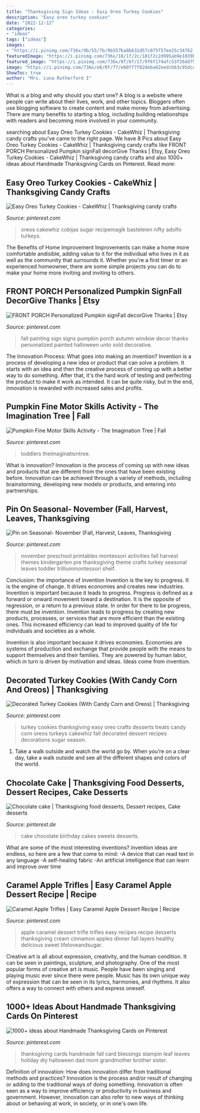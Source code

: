 ```yaml
---
title: "Thanksgiving Sign Ideas : Easy Oreo Turkey Cookies"
description: "Easy oreo turkey cookies"
date: "2022-12-12"
categories:
- "ideas"
tags: ["ideas"]
images:
- "https://i.pinimg.com/736x/9b/55/7b/9b557ba8b632d57c075f57ee25c34762.jpg"
featuredImage: "https://i.pinimg.com/736x/18/1f/2c/181f2c2d995ab9e1039b451c58e04c86--birthday-cakes-chocolate-cakes.jpg"
featured_image: "https://i.pinimg.com/736x/9f/6f/17/9f6f174afc53f26dd7545f277cb6a9a4.jpg"
image: "https://i.pinimg.com/736x/e6/0f/f7/e60ff7f82deba62eedcb63c95dcd6231.jpg"
ShowToc: true
author: "Mrs. Luna Rutherford I"
---
```



What is a blog and why should you start one?
A blog is a website where people can write about their lives, work, and other topics. Bloggers often use blogging software to create content and make money from advertising. There are many benefits to starting a blog, including building relationships with readers and becoming more involved in your community.

	

		
searching about Easy Oreo Turkey Cookies - CakeWhiz | Thanksgiving candy crafts you've came to the right page. We have 8 Pics about Easy Oreo Turkey Cookies - CakeWhiz | Thanksgiving candy crafts like FRONT PORCH Personalized Pumpkin signFall decorGive Thanks | Etsy, Easy Oreo Turkey Cookies - CakeWhiz | Thanksgiving candy crafts and also 1000+ ideas about Handmade Thanksgiving Cards on Pinterest. Read more:
		
    
## Easy Oreo Turkey Cookies - CakeWhiz | Thanksgiving Candy Crafts

<img loading=lazy src="https://i.pinimg.com/736x/70/9d/f9/709df915b3f2143ca530d4a067cfd774.jpg" onerror="this.onerror=null;this.src='https://tse1.mm.bing.net/th?id=OIP.TRt7GLN97chkM6kNtXKXHAHaL7&amp;pid=15.1';" alt="Easy Oreo Turkey Cookies - CakeWhiz | Thanksgiving candy crafts">

_Source: pinterest.com_

>oreos cakewhiz cobijas sugar recipemagik basteleien nifty adolfo turkeys. 

	

The Benefits of Home Improvement
Improvements can make a home more comfortable andisible, adding value to it for the individual who lives in it as well as the community that surrounds it. Whether you're a first timer or an experienced homeowner, there are some simple projects you can do to make your home more inviting and inviting to others.

    
## FRONT PORCH Personalized Pumpkin SignFall DecorGive Thanks | Etsy

<img loading=lazy src="https://i.pinimg.com/736x/9b/55/7b/9b557ba8b632d57c075f57ee25c34762.jpg" onerror="this.onerror=null;this.src='https://tse4.mm.bing.net/th?id=OIP.qZOj0KhnnTTO3wEYbEa4SgHaMZ&amp;pid=15.1';" alt="FRONT PORCH Personalized Pumpkin signFall decorGive Thanks | Etsy">

_Source: pinterest.com_

>fall painting sign signs pumpkin porch autumn window decor thanks personalized painted halloween unto sold decorative. 

	

The Innovation Process: What goes into making an invention?
Invention is a process of developing a new idea or product that can solve a problem. It starts with an idea and then the creative process of coming up with a better way to do something. After that, it's the hard work of testing and perfecting the product to make it work as intended. It can be quite risky, but in the end, innovation is rewarded with increased sales and profits.

    
## Pumpkin Fine Motor Skills Activity - The Imagination Tree | Fall

<img loading=lazy src="https://i.pinimg.com/736x/d3/81/10/d38110c83dae6aae36f597853dc96772.jpg" onerror="this.onerror=null;this.src='https://tse3.mm.bing.net/th?id=OIP.yiH6gnp79vh6aGv-oepV7gHaLG&amp;pid=15.1';" alt="Pumpkin Fine Motor Skills Activity - The Imagination Tree | Fall">

_Source: pinterest.com_

>toddlers theimaginationtree. 

	

What is innovation?
Innovation is the process of coming up with new ideas and products that are different from the ones that have been existing before. Innovation can be achieved through a variety of methods, including brainstorming, developing new models or products, and entering into partnerships.

    
## Pin On Seasonal- November (Fall, Harvest, Leaves, Thanksgiving

<img loading=lazy src="https://i.pinimg.com/736x/3c/4b/49/3c4b49b53b854c15c2f7460f5c3ac6d4.jpg" onerror="this.onerror=null;this.src='https://tse3.mm.bing.net/th?id=OIP.74bSomtkFMTzfFF6MzBqJQHaOG&amp;pid=15.1';" alt="Pin on Seasonal- November (Fall, Harvest, Leaves, Thanksgiving">

_Source: pinterest.com_

>november preschool printables montessori activities fall harvest themes kindergarten pre thanksgiving theme crafts turkey seasonal leaves toddler trilliummontessori shelf. 

	

Conclusion: the importance of invention
Invention is the key to progress. It is the engine of change. It drives economies and creates new industries.
Invention is important because it leads to progress. Progress is defined as a forward or onward movement toward a destination. It is the opposite of regression, or a return to a previous state. In order for there to be progress, there must be invention. Invention leads to progress by creating new products, processes, or services that are more efficient than the existing ones. This increased efficiency can lead to improved quality of life for individuals and societies as a whole.

Invention is also important because it drives economies. Economies are systems of production and exchange that provide people with the means to support themselves and their families. They are powered by human labor, which in turn is driven by motivation and ideas. Ideas come from invention.

    
## Decorated Turkey Cookies (With Candy Corn And Oreos) | Thanksgiving

<img loading=lazy src="https://i.pinimg.com/736x/9f/6f/17/9f6f174afc53f26dd7545f277cb6a9a4.jpg" onerror="this.onerror=null;this.src='https://tse3.mm.bing.net/th?id=OIP.9UUD35cy3KdhUiJKzTESnQHaL7&amp;pid=15.1';" alt="Decorated Turkey Cookies (With Candy Corn and Oreos) | Thanksgiving">

_Source: pinterest.com_

>turkey cookies thanksgiving easy oreo crafts desserts treats candy corn oreos turkeys cakewhiz fall decorated dessert recipes decorations sugar season. 

	

1) Take a walk outside and watch the world go by. When you’re on a clear day, take a walk outside and see all the different shapes and colors of the world.

    
## Chocolate Cake | Thanksgiving Food Desserts, Dessert Recipes, Cake Desserts

<img loading=lazy src="https://i.pinimg.com/736x/18/1f/2c/181f2c2d995ab9e1039b451c58e04c86--birthday-cakes-chocolate-cakes.jpg" onerror="this.onerror=null;this.src='https://tse1.mm.bing.net/th?id=OIP.yl-kV98ZrAmCdXpKHFFmtAHaKQ&amp;pid=15.1';" alt="Chocolate cake | Thanksgiving food desserts, Dessert recipes, Cake desserts">

_Source: pinterest.de_

>cake chocolate birthday cakes sweets desserts. 

	

What are some of the most interesting inventions?
invention ideas are endless, so here are a few that come to mind: 
-A device that can read text in any language 
-A self-healing fabric 
-An artificial intelligence that can learn and improve over time

    
## Caramel Apple Trifles | Easy Caramel Apple Dessert Recipe | Recipe

<img loading=lazy src="https://i.pinimg.com/736x/d9/ae/b1/d9aeb133620096d5d724b6588532725e.jpg" onerror="this.onerror=null;this.src='https://tse4.mm.bing.net/th?id=OIP.10xblkXv6zd-i5ed4izJ-wHaLX&amp;pid=15.1';" alt="Caramel Apple Trifles | Easy Caramel Apple Dessert Recipe | Recipe">

_Source: pinterest.com_

>apple caramel dessert trifle trifles easy recipes recipe desserts thanksgiving cream cinnamon apples dinner fall layers healthy delicious sweet lifeloveandsugar. 

	

Creative art is all about expression, creativity, and the human condition. It can be seen in paintings, sculpture, and photography. One of the most popular forms of creative art is music. People have been singing and playing music ever since there were people. Music has its own unique way of expression that can be seen in its lyrics, harmonies, and rhythms. It also offers a way to connect with others and express oneself.

    
## 1000+ Ideas About Handmade Thanksgiving Cards On Pinterest

<img loading=lazy src="https://i.pinimg.com/736x/e6/0f/f7/e60ff7f82deba62eedcb63c95dcd6231.jpg" onerror="this.onerror=null;this.src='https://tse2.mm.bing.net/th?id=OIP.v3399yodQB7SNINMAQlJrgHaJ3&amp;pid=15.1';" alt="1000+ ideas about Handmade Thanksgiving Cards on Pinterest">

_Source: pinterest.com_

>thanksgiving cards handmade fall card blessings stampin leaf leaves holiday diy halloween dad mom grandmother brother sister. 

	

Definition of innovation: How does innovation differ from traditional methods and practices?
Innovation is the process and/or result of changing or adding to the traditional ways of doing something. Innovation is often seen as a way to improve efficiency or productivity in business and government. However, innovation can also refer to new ways of thinking about or behaving at work, in society, or in one's own life.

